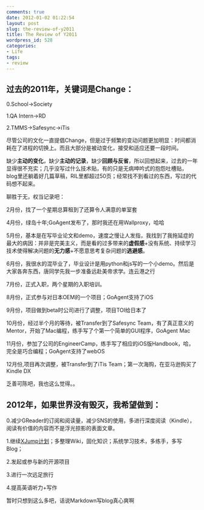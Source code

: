 ```yaml
---
comments: true
date: 2012-01-02 01:22:54
layout: post
slug: the-review-of-y2011
title: The Review of Y2011
wordpress_id: 528
categories:
- Life
tags:
- review
---
```


## 过去的2011年，关键词是Change：





> 
  0.School→Society
  
  1.QA Intern→RD
  
  2.TMMS→Safesync→iTis




尽管公司的文化一直提倡Change，但是过于频繁的变动问题更加明显：时间都消耗在了进程的切换上。而且大部分是被动变化，接受和适应还要一段时间。

缺少**主动的变化**，缺少**主动的记录**，缺少**回顾与反省**，所以回想起来，过去的一年显得很不充实；几乎没写过什么技术贴，有的只是无病呻吟式的抱怨吐槽贴，blog里还躺着好几篇草稿，RIL里都超过50页；经常找不到看过的东西，写过的代码想不起来。

聊胜于无，权当记录吧：

2月份，找了一个星期总算租到了还算令人满意的单室套

4月份，绿岛十年;GoAgent发布了，那时我还在用Wallproxy，哈哈

5月份，基本是在写毕业论文和demo，速度之慢让人发指，我找到了我拖延症的最大的病因：并非是完美主义，而是看的过多带来的**虚假感**+没有系统、持续学习技术使得解决问题的**无力感**+不愿意思考复杂问题的**逃避感**。

6月份，我很水的混毕业了，毕业设计是用python和js写的一个小demo。然后是大家各奔东西，唐同学先我一步准备远赴美帝求学。连云港之行

7月份，正式入职，两个星期的入职培训。

8月份，正式参与对日本OEM的一个项目；GoAgent支持了iOS

9月份，项目做到beta时公司进行了调整，项目TOI给日本了

10月份，经过半个月的等待，被Transfer到了Safesync Team，有了真正意义的Mentor，开始了Mac编程，练手写了个第一个简单的GUI程序，GoAgent Mac

11月份，参加了公司的EngineerCamp，练手写了相应的iOS版Handbook，哈，完全是巧合编程；GoAgent支持了webOS

12月份,项目再次调整，被Transfer到了iTis Team；第一次海购，在亚马逊购买了Kindle DX

乏善可陈吧，我也这么觉得。。



## 2012年，如果世界没有毁灭，我希望做到：





> 
  0.减少GReader的订阅和阅读量，减少SNS的使用，多进行深度阅读（Kindle），阅读有价值的内容而不是浮光掠影的表面文章。
  
  1.继续[XJump计划](http://kernelpanic.im/blog/2011/10/03/xjump/)；多整理Wiki，固化知识；系统学习技术，多练手，多写Blog；
  
  2.发起或参与新的开源项目
  
  3.进行一次远足旅行
  
  4.提高英语听力+写作




暂时只想到这么多吧，话说Markdown写blog真心爽啊

